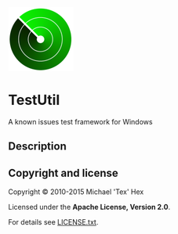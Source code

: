 ![TestUtil logo][_logo]

TestUtil
========

A known issues test framework for Windows

## Description


## Copyright and license
Copyright © 2010-2015 Michael 'Tex' Hex 

Licensed under the **Apache License, Version 2.0**.

For details see [LICENSE.txt][_licensetxt].



[direct-ref-image]: https://my.site.com/image.jpg
[_logo]:images/testutil_small.png
[_licensetxt]:license/LICENSE.txt
